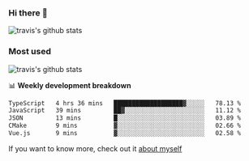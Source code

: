 ### Hi there 👋

<!--
**HondryTravis/HondryTravis** is a ✨ _special_ ✨ repository because its `README.md` (this file) appears on your GitHub profile.

Here are some ideas to get you started:

- 🔭 I’m currently working on ...
- 🌱 I’m currently learning ...
- 👯 I’m looking to collaborate on ...
- 🤔 I’m looking for help with ...
- 💬 Ask me about ...
- 📫 How to reach me: ...
- 😄 Pronouns: ...
- ⚡ Fun fact: ...
-->

![travis's github stats](https://github-readme-stats.vercel.app/api?username=HondryTravis&hide=stars)
### Most used
![travis's github stats](https://github-readme-stats.anuraghazra1.vercel.app/api/top-langs/?username=HondryTravis&layout=compact&hide_title=true)

📊 **Weekly development breakdown**

<!--START_SECTION:waka-->

```txt
TypeScript   4 hrs 36 mins   ███████████████████▓░░░░░   78.13 %
JavaScript   39 mins         ██▓░░░░░░░░░░░░░░░░░░░░░░   11.12 %
JSON         13 mins         █░░░░░░░░░░░░░░░░░░░░░░░░   03.89 %
CMake        9 mins          ▓░░░░░░░░░░░░░░░░░░░░░░░░   02.66 %
Vue.js       9 mins          ▓░░░░░░░░░░░░░░░░░░░░░░░░   02.58 %
```

<!--END_SECTION:waka-->

If you want to know more, check out it [about myself](https://hondrytravis.github.io/)
